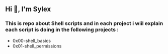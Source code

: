 ## Hi 👋, I'm Sylex
### This is repo about Shell scripts and in each project i wiil explain each script is doing in the following projects :
* 0x00-shell_basics
* 0x01-shell_permissions
